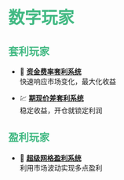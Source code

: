 # <span style="font-size: 1.2em; font-weight: bold; color: #42b983;">数字玩家</span>

## <span style="font-size: 1em; font-weight: bold; color: #42b983;">套利玩家</span>

- 🚀 **[资金费率套利系统](资金费率套利系统.md)**  
  快速响应市场变化，最大化收益

- 💹 **[期现价差套利系统](期现价差套利系统.md)**  
  稳定收益，开仓就锁定利润

## <span style="font-size: 1em; font-weight: bold; color: #42b983;">盈利玩家</span>

- 💠 **[超级网格盈利系统](超级网格盈利系统.md)**  
  利用市场波动实现多点盈利
